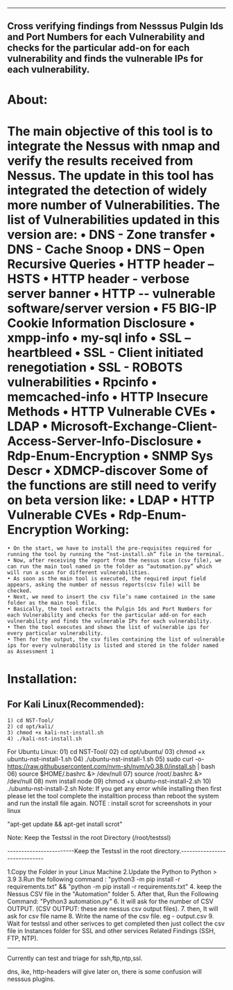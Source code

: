 ----------------------------
Cross verifying findings from Nesssus Pulgin Ids and Port Numbers for each Vulnerability and checks for the particular add-on for each vulnerability and finds the vulnerable IPs for each vulnerability.
----------------------------
About:
=======
The main objective of this tool is to integrate the Nessus with nmap and verify the results received from Nessus. The update in this tool has integrated the detection of widely more number of Vulnerabilities. The list of Vulnerabilities updated in this version are:
	• DNS - Zone transfer
	• DNS - Cache Snoop
	• DNS – Open Recursive Queries
	• HTTP header – HSTS
	• HTTP header - verbose server banner
	• HTTP -- vulnerable software/server version
	• F5 BIG-IP Cookie Information Disclosure
	• xmpp-info
	• my-sql info
	• SSL – heartbleed
	• SSL - Client initiated renegotiation
	• SSL - ROBOTS vulnerabilities
	• Rpcinfo
	• memcached-info
	• HTTP Insecure Methods
	• HTTP Vulnerable CVEs
	• LDAP 
	• Microsoft-Exchange-Client-Access-Server-Info-Disclosure
	• Rdp-Enum-Encryption
	• SNMP Sys Descr
	• XDMCP-discover
Some of the functions are still need to verify on beta version like:
	• LDAP 
	• HTTP Vulnerable CVEs
	• Rdp-Enum-Encryption
Working:
=========
	• On the start, we have to install the pre-requisites required for running the tool by running the “nst-install.sh” file in the terminal.
	• Now, after receiving the report from the nessus scan (csv file), we can run the main tool named in the folder as “automation.py” which will run a scan for different vulnerabilities.
	• As soon as the main tool is executed, the required input field appears, asking the number of nessus reports(csv file) will be checked.
	• Next, we need to insert the csv file’s name contained in the same folder as the main tool file.
	• Basically, the tool extracts the Pulgin Ids and Port Numbers for each Vulnerability and checks for the particular add-on for each vulnerability and finds the vulnerable IPs for each vulnerability.
	• Then the tool executes and shows the list of vulnerable ips for every particular vulnerability.
	• Then for the output, the csv files containing the list of vulnerable ips for every vulnerability is listed and stored in the folder named as Assessment 1

Installation:
==============
For Kali Linux(Recommended):
-----------------------------
	1) cd NST-Tool/
	2) cd opt/kali/
	3) chmod +x kali-nst-install.sh
	4) ./kali-nst-install.sh
For Ubuntu Linux:
	01) cd NST-Tool/
	02) cd opt/ubuntu/
	03) chmod +x ubuntu-nst-install-1.sh
	04) ./ubuntu-nst-install-1.sh
	05) sudo curl -o- https://raw.githubusercontent.com/nvm-sh/nvm/v0.38.0/install.sh | bash 
	06) source $HOME/.bashrc &> /dev/null
	07) source /root/.bashrc &> /dev/null
	08) nvm install node
	09) chmod +x ubuntu-nst-install-2.sh
	10) ./ubuntu-nst-install-2.sh
Note: If you get any error while installing then first please let the tool complete the installtion process than reboot the system and run the install file again.
NOTE : install scrot for screenshots in your linux

"apt-get update && apt-get install scrot"

Note: Keep the Testssl in the root Directory (/root/testssl)

------------------------Keep the Testssl in the root directory.-----------------------------

1.Copy the Folder in your Linux Machine
2.Update the Python to Python > 3.9
3.Run the following command : 
	"python3 -m pip install -r requirements.txt" && "python -m pip install -r requirements.txt"
4. keep the Nessus CSV file in the "Automation" folder
5. After that, Run the Following Command:
      "Python3 automation.py"
6. It will ask for the number of CSV OUTPUT. (CSV OUTPUT: these are nessus csv output files).
7. then, It will ask for csv file name
8. Write the name of the csv file. eg - output.csv
9. Wait for testssl and other serivces to get completed then just collect the csv file in Instances folder for SSL and other services Related Findings (SSH, FTP, NTP). 


----------------------------------------------------------------------------------------

Currently can test and triage for ssh,ftp,ntp,ssl.

dns, ike, http-headers will give later on, there is some confusion will nesssus plugins.
